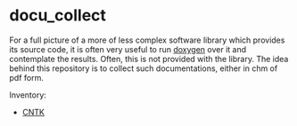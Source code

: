 # docu_collect
For a full picture of a more of less complex software library which provides its source code, it is often very useful to run [doxygen](https://github.com/doxygen/doxygen) over it and contemplate the results. Often, this is not provided with the library. The idea behind this repository is to collect such documentations, either in chm of pdf form.

Inventory:

 * [CNTK](CNTK)

